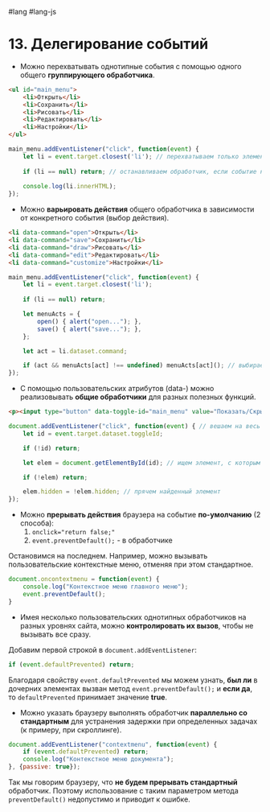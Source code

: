 #lang #lang-js 

# 13. Делегирование событий

- Можно перехватывать однотипные события с помощью одного общего **группирующего обработчика**.

```html
<ul id="main_menu">
    <li>Открыть</li>
    <li>Сохранить</li>
    <li>Рисовать</li>
    <li>Редактировать</li>
    <li>Настройки</li>
</ul>
```

```javascript
main_menu.addEventListener("click", function(event) {
    let li = event.target.closest('li'); // перехватываем только элементы по названию тега (null – иначе)
    
    if (li == null) return; // останавливаем обработчик, если событие не подходит
    
    console.log(li.innerHTML);
});
```

- Можно **варьировать действия** общего обработчика в зависимости от конкретного события (выбор действия).

```html
<li data-command="open">Открыть</li>
<li data-command="save">Сохранить</li>
<li data-command="draw">Рисовать</li>
<li data-command="edit">Редактировать</li>
<li data-command="customize">Настройки</li>
```

```javascript
main_menu.addEventListener("click", function(event) {
    let li = event.target.closest('li');
    
    if (li == null) return;

    let menuActs = {
        open() { alert("open..."); },
        save() { alert("save..."); },
    };

    let act = li.dataset.command;

    if (act && menuActs[act] !== undefined) menuActs[act](); // выбираем функцию из нашего объекта menuActs
});
```

- С помощью пользовательских атрибутов (data-) можно реализовывать **общие обработчики** для разных полезных функций.

```html
<p><input type="button" data-toggle-id="main_menu" value="Показать/Скрыть меню" /></p>
```

```javascript
document.addEventListener("click", function(event) { // вешаем на весь документ целиком
    let id = event.target.dataset.toggleId;

    if (!id) return;

    let elem = document.getElementById(id); // ищем элемент, с которым собираемся взаимодействовать

    if (!elem) return;

    elem.hidden = !elem.hidden; // прячем найденный элемент
});
```

- Можно **прерывать действия** браузера на событие **по-умолчанию** (2 способа):
    1. `onclick="return false;"`
    2. `event.preventDefault();` - в обработчике

Остановимся на последнем. Например, можно вызывать пользовательские контекстные меню, отменяя при этом стандартное.

```javascript
document.oncontextmenu = function(event) {
    console.log("Контекстное меню главного меню");
    event.preventDefault();
}
```

- Имея несколько пользовательских однотипных обработчиков на разных уровнях сайта, можно **контролировать их вызов**, чтобы не вызывать все сразу.

Добавим первой строкой в `document.addEventListener`:

```javascript
if (event.defaultPrevented) return;
```

Благодаря свойству `event.defaultPrevented` мы можем узнать, **был ли** в дочерних элементах вызван метод `event.preventDefault();` и **если да**, то `defaultPrevented` принимает значение **true**.

- Можно указать браузеру выполнять обработчик **параллельно со стандартным** для устранения задержки при определенных задачах (к примеру, при скроллинге).

```javascript
document.addEventListener("contextmenu", function(event) {
    if (event.defaultPrevented) return;
    console.log("Контекстное меню документа");
}, {passive: true});
```

Так мы говорим браузеру, что **не будем прерывать стандартный** обработчик. Поэтому использование с таким параметром метода `preventDefault()` недопустимо и приводит к ошибке.
